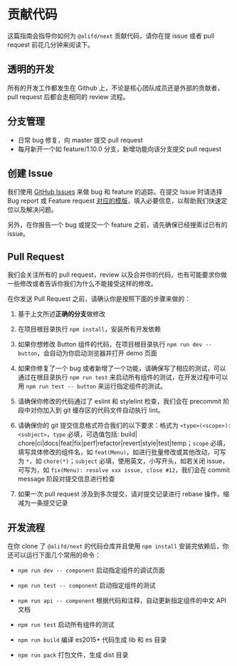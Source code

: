 # 贡献代码

这篇指南会指导你如何为 `@alifd/next` 贡献代码，请你在提 issue 或者 pull request 前花几分钟来阅读下。

## 透明的开发

所有的开发工作都发生在 Github 上，不论是核心团队成员还是外部的贡献者，pull request 后都会走相同的 review 流程。

## 分支管理

* 日常 bug 修复，向 master 提交 pull request
* 每月新开一个如 feature/1.10.0 分支，新增功能向该分支提交 pull request

## 创建 Issue

我们使用 [GitHub Issues](https://github.com/alibaba-fusion/next/issues) 来做 bug 和 feature 的追踪。在提交 Issue 时请选择 Bug report 或 Feature request [对应的模版](https://github.com/alibaba-fusion/next/issues/new/choose)，填入必要信息，以帮助我们快速定位以及解决问题。

另外，在你报告一个 bug 或提交一个 feature 之前，请先确保已经搜索过已有的 issue。

## Pull Request

我们会关注所有的 pull request，review 以及合并你的代码，也有可能要求你做一些修改或者告诉你我们为什么不能接受这样的修改。

在你发送 Pull Request 之前，请确认你是按照下面的步骤来做的：

1. 基于上文所述**正确的分支**做修改

2. 在项目根目录执行 `npm install`，安装所有开发依赖

3. 如果你想修改 Button 组件的代码，在项目根目录执行 `npm run dev -- button`，会自动为你启动浏览器并打开 demo 页面

4. 如果你修复了一个 bug 或者新增了一个功能，请确保写了相应的测试，可以通过在根目录执行 `npm run test` 来启动所有组件的测试，在开发过程中可以用 `npm run test -- button` 来运行指定组件的测试。

5. 请确保你修改的代码通过了 eslint 和 stylelint 检查，我们会在 precommit 阶段中对你加入到 git 缓存区的代码文件自动执行 lint。

6. 请确保你的 git 提交信息格式符合我们的以下要求：格式为 `<type>(<scope>): <subject>`，`type` 必填，可选值包括: build|
chore|ci|docs|feat|fix|perf|refactor|revert|style|test|temp；`scope` 必填，填写具体修改的组件名，如 `feat(Menu)`，如进行批量修改或其他改动，可写为 `*`，如 `chore(*)`；`subject` 必填，使用英文，小写开头，如若关闭 issue，可写为，如 `fix(Menu): resolve xxx issue, close #12`，我们会在 commit message 阶段对提交信息进行检查

7. 如果一次 pull request 涉及到多次提交，请对提交记录进行 rebase 操作，缩减为一条提交记录

## 开发流程
在你 clone 了 `@alifd/next` 的代码仓库并且使用 `npm install` 安装完依赖后，你还可以运行下面几个常用的命令：

* `npm run dev -- component` 启动指定组件的调试页面

* `npm run test -- component` 启动指定组件的测试

* `npm run api -- component` 根据代码和注释，自动更新指定组件的中文 API 文档

* `npm run test` 启动所有组件的测试

* `npm run build` 编译 es2015+ 代码生成 lib 和 es 目录

* `npm run pack` 打包文件，生成 dist 目录
